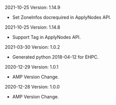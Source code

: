 2021-10-25 Version: 1.14.9
- Set ZoneInfos docrequired in ApplyNodes API.

2021-10-25 Version: 1.14.8
- Support Tag in ApplyNodes API.

2021-03-30 Version: 1.0.2
- Generated python 2018-04-12 for EHPC.

2020-12-29 Version: 1.0.1
- AMP Version Change.

2020-12-28 Version: 1.0.0
- AMP Version Change.

